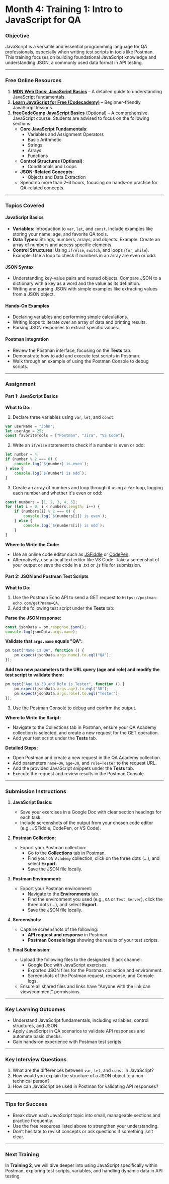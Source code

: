 # **Month 4: Training 1: Intro to JavaScript for QA**

### **Objective**

JavaScript is a versatile and essential programming language for QA professionals, especially when writing test scripts in tools like Postman. This training focuses on building foundational JavaScript knowledge and understanding JSON, a commonly used data format in API testing.

---

### **Free Online Resources**

1. **[MDN Web Docs: JavaScript Basics](https://developer.mozilla.org/en-US/docs/Learn/JavaScript/First_steps)** – A detailed guide to understanding JavaScript fundamentals.
2. **[Learn JavaScript for Free (Codecademy)](https://www.codecademy.com/learn/introduction-to-javascript)** – Beginner-friendly JavaScript lessons.
3. **[freeCodeCamp JavaScript Basics](https://www.freecodecamp.org/learn)** (Optional) – A comprehensive JavaScript course. Students are advised to focus on the following sections:
    - **Core JavaScript Fundamentals**:
        - Variables and Assignment Operators
        - Basic Arithmetic
        - Strings
        - Arrays
        - Functions
    - **Control Structures (Optional)**:
        - Conditionals and Loops
    - **JSON-Related Concepts**:
        - Objects and Data Extraction
    - Spend no more than 2–3 hours, focusing on hands-on practice for QA-related concepts.

---

### **Topics Covered**

#### **JavaScript Basics**

- **Variables**: Introduction to `var`, `let`, and `const`. Include examples like storing your name, age, and favorite QA tools.
- **Data Types**: Strings, numbers, arrays, and objects. Example: Create an array of numbers and access specific elements.
- **Control Structures**: Using `if/else`, `switch`, and loops (`for`, `while`). Example: Use a loop to check if numbers in an array are even or odd.

#### **JSON Syntax**

- Understanding key-value pairs and nested objects. Compare JSON to a dictionary with a key as a word and the value as its definition.
- Writing and parsing JSON with simple examples like extracting values from a JSON object.

#### **Hands-On Examples**

- Declaring variables and performing simple calculations.
- Writing loops to iterate over an array of data and printing results.
- Parsing JSON responses to extract specific values.

#### **Postman Integration**

- Review the Postman interface, focusing on the **Tests** tab.
- Demonstrate how to add and execute test scripts in Postman.
- Walk through an example of using the Postman Console to debug scripts.

---

### **Assignment**

#### **Part 1: JavaScript Basics**

**What to Do:**

1. Declare three variables using `var`, `let`, and `const`:

```javascript
var userName = "John";
let userAge = 25;
const favoriteTools = ["Postman", "Jira", "VS Code"];
```

2. Write an `if/else` statement to check if a number is even or odd:

```javascript
let number = 4;
if (number % 2 === 0) {
    console.log(`${number} is even`);
} else {
    console.log(`${number} is odd`);
}
```

3. Create an array of numbers and loop through it using a `for` loop, logging each number and whether it's even or odd:

```javascript
const numbers = [1, 2, 3, 4, 5];
for (let i = 0; i < numbers.length; i++) {
    if (numbers[i] % 2 === 0) {
        console.log(`${numbers[i]} is even`);
    } else {
        console.log(`${numbers[i]} is odd`);
    }
}
```

**Where to Write the Code:**

- Use an online code editor such as [JSFiddle](https://jsfiddle.net) or [CodePen](https://codepen.io).
- Alternatively, use a local text editor like VS Code. Take a screenshot of your output or save the code in a .txt or .js file for submission.

#### **Part 2: JSON and Postman Test Scripts**

**What to Do:**

1. Use the Postman Echo API to send a GET request to `https://postman-echo.com/get?name=QA`.
2. Add the following test script under the **Tests** tab:

**Parse the JSON response:**

```javascript
const jsonData = pm.response.json();
console.log(jsonData.args.name);
```

**Validate that `args.name` equals "QA":**

```javascript
pm.test("Name is QA", function () {
    pm.expect(jsonData.args.name).to.eql("QA");
});
```

**Add two new parameters to the URL query (age and role) and modify the test script to validate them:**

```javascript
pm.test("Age is 30 and Role is Tester", function () {
    pm.expect(jsonData.args.age).to.eql("30");
    pm.expect(jsonData.args.role).to.eql("Tester");
});
```

3. Use the Postman Console to debug and confirm the output.

**Where to Write the Script:**

- Navigate to the Collections tab in Postman, ensure your QA Academy collection is selected, and create a new request for the GET operation.
- Add your test script under the **Tests** tab.

**Detailed Steps:**

- Open Postman and create a new request in the QA Academy collection.
- Add parameters `name=QA`, `age=30`, and `role=Tester` to the request URL.
- Add the provided JavaScript snippets under the **Tests** tab.
- Execute the request and review results in the Postman Console.

---

### **Submission Instructions**

1. **JavaScript Basics:**
    - Save your exercises in a Google Doc with clear section headings for each task.
    - Include screenshots of the output from your chosen code editor (e.g., JSFiddle, CodePen, or VS Code).

2. **Postman Collection:**
    - Export your Postman collection:
        - Go to the **Collections** tab in Postman.
        - Find your `QA Academy` collection, click on the three dots (...), and select **Export**.
        - Save the JSON file locally.

3. **Postman Environment:**
    - Export your Postman environment:
        - Navigate to the **Environments** tab.
        - Find the environment you used (e.g., `QA` or `Test Server`), click the three dots (...), and select **Export**.
        - Save the JSON file locally.

4. **Screenshots:**
    - Capture screenshots of the following:
        - **API request and response** in Postman.
        - **Postman Console logs** showing the results of your test scripts.

5. **Final Submission:**
    - Upload the following files to the designated Slack channel:
        - Google Doc with JavaScript exercises.
        - Exported JSON files for the Postman collection and environment.
        - Screenshots of the Postman request, response, and Console logs.
    - Ensure all shared files and links have "Anyone with the link can view/comment" permissions.

---

### **Key Learning Outcomes**

- Understand JavaScript fundamentals, including variables, control structures, and JSON.
- Apply JavaScript in QA scenarios to validate API responses and automate basic checks.
- Gain hands-on experience with Postman test scripts.

---

### **Key Interview Questions**

1. What are the differences between `var`, `let`, and `const` in JavaScript?
2. How would you explain the structure of a JSON object to a non-technical person?
3. How can JavaScript be used in Postman for validating API responses?

---

### **Tips for Success**

- Break down each JavaScript topic into small, manageable sections and practice frequently.
- Use the free resources listed above to strengthen your understanding.
- Don’t hesitate to revisit concepts or ask questions if something isn’t clear.

---

### **Next Training**

In **Training 2**, we will dive deeper into using JavaScript specifically within Postman, exploring test scripts, variables, and handling dynamic data in API testing.

